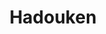 ---
git: https://github.com/HadoukenIO
logohandle: hadoukenio
sort: hadouken
title: Hadouken
twitter: https://x.com/@hadoukenio/
website: http://hadouken.io/
---